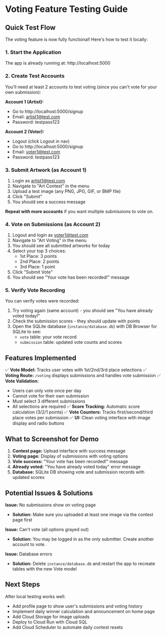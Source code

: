 # Voting Feature Testing Guide

## Quick Test Flow

The voting feature is now fully functional! Here's how to test it locally:

### 1. Start the Application
The app is already running at: http://localhost:5000

### 2. Create Test Accounts

You'll need at least 2 accounts to test voting (since you can't vote for your own submission):

**Account 1 (Artist):**
- Go to http://localhost:5000/signup
- Email: artist1@test.com
- Password: testpass123

**Account 2 (Voter):**
- Logout (click Logout in nav)
- Go to http://localhost:5000/signup
- Email: voter1@test.com
- Password: testpass123

### 3. Submit Artwork (as Account 1)

1. Login as artist1@test.com
2. Navigate to "Art Contest" in the menu
3. Upload a test image (any PNG, JPG, GIF, or BMP file)
4. Click "Submit"
5. You should see a success message

**Repeat with more accounts** if you want multiple submissions to vote on.

### 4. Vote on Submissions (as Account 2)

1. Logout and login as voter1@test.com
2. Navigate to "Art Voting" in the menu
3. You should see all submitted artworks for today
4. Select your top 3 choices:
   - 1st Place: 3 points
   - 2nd Place: 2 points
   - 3rd Place: 1 point
5. Click "Submit Vote"
6. You should see "Your vote has been recorded!" message

### 5. Verify Vote Recording

You can verify votes were recorded:

1. Try voting again (same account) - you should see "You have already voted today!"
2. Check the submission scores - they should update with points
3. Open the SQLite database (`instance/database.db`) with DB Browser for SQLite to see:
   - `vote` table: your vote record
   - `submission` table: updated vote counts and scores

## Features Implemented

✅ **Vote Model:** Tracks user votes with 1st/2nd/3rd place selections
✅ **Voting Route:** `/voting` displays submissions and handles vote submission
✅ **Vote Validation:**
  - Users can only vote once per day
  - Cannot vote for their own submission
  - Must select 3 different submissions
  - All selections are required
✅ **Score Tracking:** Automatic score calculation (3/2/1 points)
✅ **Vote Counters:** Tracks first/second/third place votes per submission
✅ **UI:** Clean voting interface with image display and radio buttons

## What to Screenshot for Demo

1. **Contest page:** Upload interface with success message
2. **Voting page:** Display of submissions with voting options
3. **Vote success:** "Your vote has been recorded!" message
4. **Already voted:** "You have already voted today" error message
5. **Database:** SQLite DB showing vote and submission records with updated scores

## Potential Issues & Solutions

**Issue:** No submissions show on voting page
- **Solution:** Make sure you uploaded at least one image via the contest page first

**Issue:** Can't vote (all options grayed out)
- **Solution:** You may be logged in as the only submitter. Create another account to vote.

**Issue:** Database errors
- **Solution:** Delete `instance/database.db` and restart the app to recreate tables with the new Vote model

## Next Steps

After local testing works well:
- Add profile page to show user's submissions and voting history
- Implement daily winner calculation and announcement on home page
- Add Cloud Storage for image uploads
- Deploy to Cloud Run with Cloud SQL
- Add Cloud Scheduler to automate daily contest resets
